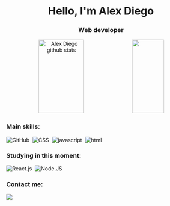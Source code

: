 <h1 align="center">Hello, I'm Alex Diego</h1>
<h3 align="center">Web developer</h3>


<div align="center">  
  <img width="49%" height="195px" src="https://github-readme-stats.vercel.app/api?username=alexdiegoo&show_icons=true&count_private=true&hide_border=true&title_color=28B01E&icon_color=28B01E&text_color=c9d1d9&bg_color=0d1117" alt="Alex Diego github stats" /> 
  <img width="41%" height="195px" src="https://github-readme-stats.vercel.app/api/top-langs/?username=alexdiegoo&layout=compact&hide_border=true&title_color=28B01E&text_color=28B01E&bg_color=0d1117" />
</div>


### Main skills:
![GitHub](https://img.shields.io/badge/-GitHub-0D1117?style=for-the-badge&logo=github&labelColor=0D1117)&nbsp;
![CSS](https://img.shields.io/badge/-CSS-0D1117?style=for-the-badge&logo=CSS3&logoColor=1572B6&labelColor=0D1117)&nbsp;
![javascript](https://img.shields.io/badge/-javascript-0D1117?style=for-the-badge&logo=javascript&logoColor=javascript&labelColor=0D1117)&nbsp; 
![html](https://img.shields.io/badge/-html5-0D1117?style=for-the-badge&logo=html5&logoColor=html5&labelColor=0D1117)&nbsp; 
	
### Studying in this moment:
![React.js](https://img.shields.io/badge/-React.js-0D1117?style=for-the-badge&logo=react&labelColor=0D1117)&nbsp;
![Node.JS](https://img.shields.io/badge/-Node.JS-0D1117?style=for-the-badge&logo=node.js&labelColor=0D1117&textColor=0D1117)&nbsp;


### Contact me:
<a href="https://www.linkedin.com/in/alex-diego/" target="_blank"><img src="https://img.shields.io/badge/-Linkedin-%41BBF0?style=for-the-badge&logo=linkedin&logoColor=white"></a>



